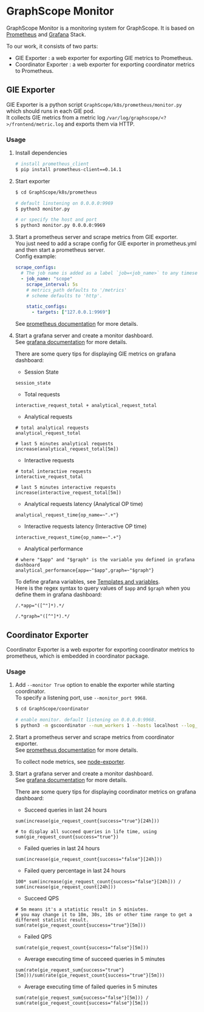 # GraphScope Monitor
GraphScope Monitor is a monitoring system for GraphScope. It is based on [Prometheus](https://prometheus.io/) and [Grafana](https://grafana.com/) Stack.

To our work, it consists of two parts:   
- GIE Exporter : a web exporter for exporting GIE metrics to Prometheus.
- Coordinator Exporter : a web exporter for exporting coordinator metrics to Prometheus.


## GIE Exporter
GIE Exporter is a python script `GraphScope/k8s/prometheus/monitor.py` which should runs in each GIE pod.  
It collects GIE metrics from a metric log `/var/log/graphscope/<?>/frontend/metric.log` and exports them via HTTP.  

### Usage
1. Install dependencies  
   ```bash
   # install prometheus_client
   $ pip install prometheus-client==0.14.1
   ```
2. Start exporter  
   ```bash
   $ cd GraphScope/k8s/prometheus
   
   # default linstening on 0.0.0.0:9969
   $ python3 monitor.py
   
   # or specify the host and port
   $ python3 monitor.py 0.0.0.0:9969
   ```
3. Start a prometheus server and scrape metrics from GIE exporter.  
   You just need to add a scrape config for GIE exporter in prometheus.yml and then start a prometheus server.  
   Config example:  
   ```yaml
   scrape_configs:
     # The job name is added as a label `job=<job_name>` to any timeseries scraped from this config.
     - job_name: "scope"
       scrape_interval: 5s
       # metrics_path defaults to '/metrics'
       # scheme defaults to 'http'.
   
       static_configs:
         - targets: ["127.0.0.1:9969"]
   ```
   
   See [prometheus documentation](https://prometheus.io/docs/introduction/first_steps/) for more details.  

4. Start a grafana server and create a monitor dashboard.  
   See [grafana documentation](https://grafana.com/docs/grafana/v9.0/getting-started/get-started-grafana-prometheus/) for more details.  

   There are some query tips for displaying GIE metrics on grafana dashboard:  
   - Session State  
   ```promql
   session_state
   ```
   - Total requests  
   ```promql
   interactive_request_total + analytical_request_total
   ```
   - Analytical requests  
   ```promql
   # total analytical requests
   analytical_request_total
   
   # last 5 minutes analytical requests
   increase(analytical_request_total[5m])
   ```
   - Interactive requests  
   ```promql
   # total interactive requests
   interactive_request_total
   
   # last 5 minutes interactive requests  
   increase(interactive_request_total[5m])
   ```
   - Analytical requests latency (Analytical OP time)  
   ```promql
   analytical_request_time{op_name=~".+"}
   ```
   - Interactive requests latency (Interactive OP time)  
   ```promql
   interactive_request_time{op_name=~".+"}
   ```
   - Analytical performance  
   ```promql
   # where "$app" and "$graph" is the variable you defined in grafana dashboard
   analytical_performance{app=~"$app",graph=~"$graph"}
   ```
   To define grafana variables, see [Templates and variables](https://grafana.com/docs/grafana/v9.0/variables/).  
   Here is the regex syntax to query values of `$app` and `$graph` when you define them in grafana dashboard:  
   
   ```
   /.*app="([^"]*).*/
   
   /.*graph="([^"]*).*/
   ```
   
## Coordinator Exporter
Coordinator Exporter is a web exporter for exporting coordinator metrics to prometheus, which is embedded in coordinator package.  

### Usage
1. Add `--monitor True`  option to enable the exporter while starting coordinator.  
   To specify a listening port, use `--monitor_port 9968`.   
   
   ```bash 
   $ cd GraphScope/coordinator
   
   # enable monitor. default listening on 0.0.0.0:9968.
   $ python3 -m gscoordinator --num_workers 1 --hosts localhost --log_level INFO --timeout_seconds 600 --port 50254 --cluster_type hosts --instance_id svuifn --vineyard_shared_mem 4G --monitor True --monitor_port 9968
   ```
2. Start a prometheus server and scrape metrics from coordinator exporter.  
   See [prometheus documentation](https://prometheus.io/docs/introduction/first_steps/) for more details.  

   To collect node metrics, see [node-exporter](https://prometheus.io/docs/guides/node-exporter/).  

3. Start a grafana server and create a monitor dashboard.  
   See [grafana documentation](https://grafana.com/docs/grafana/v9.0/getting-started/get-started-grafana-prometheus/) for more details.  

   There are some query tips for displaying coordinator metrics on grafana dashboard:   
   - Succeed queries in last 24 hours  
   ```promql
   sum(increase(gie_request_count{success="true"}[24h]))
   
   # to display all succeed queries in life time, using
   sum(gie_request_count{success="true"})
   ```
   - Failed queries in last 24 hours  
   ```promql
   sum(increase(gie_request_count{success="false"}[24h]))
   ```
   - Failed query percentage in last 24 hours  
   ```promql
   100* sum(increase(gie_request_count{success="false"}[24h])) / sum(increase(gie_request_count[24h]))
   ```
   - Succeed QPS
   ```promql
   # 5m means it's a statistic result in 5 miniutes.
   # you may change it to 10m, 30s, 10s or other time range to get a different statistic result.  
   sum(rate(gie_request_count{success="true"}[5m])) 
   ```
   - Failed QPS
   ```promql
   sum(rate(gie_request_count{success="false"}[5m]))
   ```
   - Average executing time of succeed queries in 5 minutes
   ```promql
   sum(rate(gie_request_sum{success="true"}[5m]))/sum(rate(gie_request_count{success="true"}[5m]))
   ```
   - Average executing time of failed queries in 5 minutes
   ```promql
   sum(rate(gie_request_sum{success="false"}[5m])) / sum(rate(gie_request_count{success="false"}[5m]))
   ```